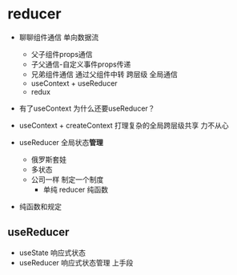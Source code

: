 # reducer

- 聊聊组件通信
    单向数据流 
    - 父子组件props通信
    - 子父通信-自定义事件props传递
    - 兄弟组件通信 通过父组件中转
    跨层级 全局通信
    - useContext + useReducer
    - redux

-  有了useContext 为什么还要useReducer？
  - useContext + createContext 打理复杂的全局跨层级共享
      力不从心
  - useReducer 全局状态**管理**
     - 俄罗斯套娃
     - 多状态
     - 公司一样 制定一个制度
       - 单纯 reducer 纯函数
  - 纯函数和规定

## useReducer
- useState 响应式状态
- useReducer 响应式状态管理
    上手段
